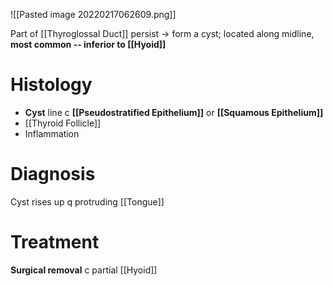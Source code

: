 ![[Pasted image 20220217062609.png]]

Part of [[Thyroglossal Duct]] persist → form a cyst; located along midline, **most common -- inferior to [[Hyoid]]**

# Histology
- **Cyst** line c **[[Pseudostratified Epithelium]]** or **[[Squamous Epithelium]]**
- [[Thyroid Follicle]]
- Inflammation

# Diagnosis
Cyst rises up q protruding [[Tongue]]

# Treatment
**Surgical removal** c partial [[Hyoid]]